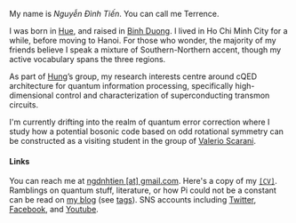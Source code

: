 My name is *Nguyễn Đình Tiến*. You can call me Terrence. 

I was born in [Hue](https://en.wikipedia.org/wiki/Huế), and raised in [Binh Duong](https://vi.wikipedia.org/wiki/Thủ_Dầu_Một). I lived in Ho Chi Minh City for a while, before moving to Hanoi. For those who wonder, the majority of my friends believe I speak a mixture of Southern-Northern accent, though my active vocabulary spans the three regions.

As part of [Hung](https://scholar.google.com/citations?hl=en&user=L_NTUcoAAAAJ)’s group, my research interests centre around cQED architecture for quantum information processing, specifically high-dimensional control and characterization of superconducting transmon circuits.

I'm currently drifting into the realm of quantum error correction where I study how a potential bosonic code based on odd rotational symmetry can be constructed as a visiting student in the group of [Valerio Scarani](https://sites.google.com/site/valeriosgroup/group-members?authuser=0).

#### Links

You can reach me at [ngdnhtien [at] gmail.com](mailto:ngdnhtien@gmail.com). Here's a copy of my [`[CV]`](/pdf/cv.pdf). Ramblings on quantum stuff, literature, or how Pi could not be a constant can be read on [my blog](/posts) (see [tags](/tags)). SNS accounts including [Twitter](https://twitter.com/ngdnhtien), [Facebook](https://www.facebook.com/idjejenfojegrbi/), and [Youtube](https://www.youtube.com/@ngdnhtien).
